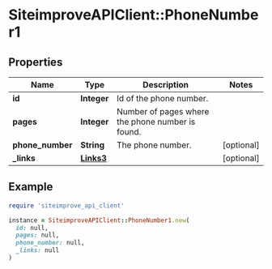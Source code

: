 # SiteimproveAPIClient::PhoneNumber1

## Properties

| Name | Type | Description | Notes |
| ---- | ---- | ----------- | ----- |
| **id** | **Integer** | Id of the phone number. |  |
| **pages** | **Integer** | Number of pages where the phone number is found. |  |
| **phone_number** | **String** | The phone number. | [optional] |
| **_links** | [**Links3**](Links3.md) |  | [optional] |

## Example

```ruby
require 'siteimprove_api_client'

instance = SiteimproveAPIClient::PhoneNumber1.new(
  id: null,
  pages: null,
  phone_number: null,
  _links: null
)
```

